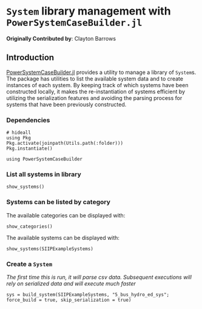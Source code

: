 # `System` library management with `PowerSystemCaseBuilder.jl`

**Originally Contributed by**: Clayton Barrows

## Introduction

[PowerSystemCaseBuilder.jl](github.com/NREL-SIIP/PowerSystemCaseBuilder.jl) provides a utility to manage a library of `System`s.
The package has utilities to list the available system data and to create instances of each system. By keeping track of which systems
have been constructed locally, it makes the re-instantiation of systems efficient by utilizing the serialization features and avoiding
the parsing process for systems that have been previously constructed.

### Dependencies

```!
# hideall
using Pkg
Pkg.activate(joinpath(Utils.path(:folder)))
Pkg.instantiate()
```

```!
using PowerSystemCaseBuilder
```

### List all systems in library

```!
show_systems()
```

### Systems can be listed by category

The available categories can be displayed with:

```!
show_categories()
```

The available systems can be displayed with:

```!
show_systems(SIIPExampleSystems)
```

### Create a `System`

_The first time this is run, it will parse csv data. Subsequent executions will rely on serialized data and will execute much faster_

```!
sys = build_system(SIIPExampleSystems, "5_bus_hydro_ed_sys"; force_build = true, skip_serialization = true)
```

